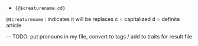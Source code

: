 -   `{@$creaturename.cd}`

`@$creaturename` : indicates it will be replaces
c = capitalized
d = definite article

-- TODO: put pronouns in my file, convert to tags / add to traits for result file

